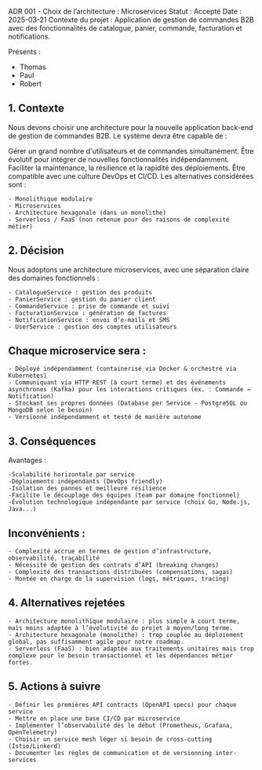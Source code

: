 ADR 001 - Choix de l’architecture : Microservices
Statut : Accepté
Date : 2025-03-21
Contexte du projet : Application de gestion de commandes B2B avec des fonctionnalités de catalogue, panier, commande, facturation et notifications.

Présents :
 - Thomas
 - Paul
 - Robert

## 1. Contexte ## 
Nous devons choisir une architecture pour la nouvelle application back-end de gestion de commandes B2B. Le système devra être capable de :

Gérer un grand nombre d'utilisateurs et de commandes simultanément.
Être évolutif pour intégrer de nouvelles fonctionnalités indépendamment.
Faciliter la maintenance, la résilience et la rapidité des déploiements.
Être compatible avec une culture DevOps et CI/CD.
Les alternatives considérées sont :

    - Monolithique modulaire
    - Microservices
    - Architecture hexagonale (dans un monolithe)
    - Serverless / FaaS (non retenue pour des raisons de complexité métier)

##  2. Décision ## 
Nous adoptons une architecture microservices, avec une séparation claire des domaines fonctionnels :

    - CatalogueService : gestion des produits
    - PanierService : gestion du panier client
    - CommandeService : prise de commande et suivi
    - FacturationService : génération de factures
    - NotificationService : envoi d’e-mails et SMS
    - UserService : gestion des comptes utilisateurs

## Chaque microservice sera :  ##

    - Déployé indépendamment (containerisé via Docker & orchestré via Kubernetes)
    - Communiquant via HTTP REST (à court terme) et des événements asynchrones (Kafka) pour les interactions critiques (ex. : Commande → Notification)
    - Stockant ses propres données (Database per Service - PostgreSQL ou MongoDB selon le besoin)
    - Versionné indépendamment et testé de manière autonome

##  3. Conséquences ## 
Avantages :

    -Scalabilité horizontale par service
    -Déploiements indépendants (DevOps friendly)
    -Isolation des pannes et meilleure résilience
    -Facilite le découplage des équipes (team par domaine fonctionnel)
    -Évolution technologique indépendante par service (choix Go, Node.js, Java...)

## Inconvénients :

    - Complexité accrue en termes de gestion d’infrastructure, observabilité, traçabilité
    - Nécessité de gestion des contrats d’API (breaking changes)
    - Complexité des transactions distribuées (compensations, sagas)
    - Montée en charge de la supervision (logs, métriques, tracing)

##  4. Alternatives rejetées ## 

    - Architecture monolithique modulaire : plus simple à court terme, mais moins adaptée à l’évolutivité du projet à moyen/long terme.
    - Architecture hexagonale (monolithe) : trop couplée au déploiement global, pas suffisamment agile pour notre roadmap.
    - Serverless (FaaS) : bien adaptée aux traitements unitaires mais trop complexe pour le besoin transactionnel et les dépendances métier fortes.

##  5. Actions à suivre ## 
    - Définir les premières API contracts (OpenAPI specs) pour chaque service
    - Mettre en place une base CI/CD par microservice
    - Implémenter l’observabilité dès le début (Prometheus, Grafana, OpenTelemetry)
    - Choisir un service mesh léger si besoin de cross-cutting (Istio/Linkerd)
    - Documenter les règles de communication et de versionning inter-services
